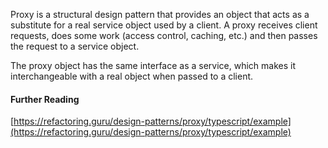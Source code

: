 Proxy is a structural design pattern that provides an object that acts as a substitute for a real service object used by a client. A proxy receives client requests, does some work (access control, caching, etc.) and then passes the request to a service object.

The proxy object has the same interface as a service, which makes it interchangeable with a real object when passed to a client.

#### Further Reading

[https://refactoring.guru/design-patterns/proxy/typescript/example](https://refactoring.guru/design-patterns/proxy/typescript/example)
